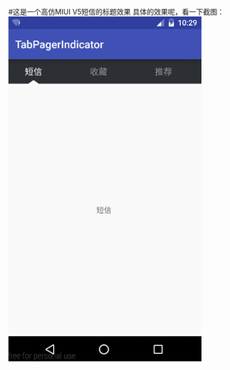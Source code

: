 #这是一个高仿MIUI V5短信的标题效果
具体的效果呢，看一下截图：
![演示](https://github.com/LiXiaoRan/MyViewPagerIndicator/blob/master/app/src/main/res/mipmap-xxxhdpi/giff.gif?raw=true "gif")